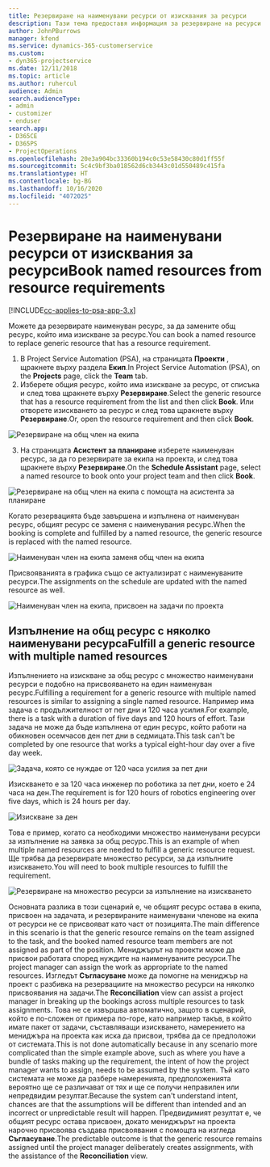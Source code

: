 ```yaml
---
title: Резервиране на наименувани ресурси от изисквания за ресурси
description: Тази тема предоставя информация за резервиране на ресурси за изискване за общ ресурс.
author: JohnPBurrows
manager: kfend
ms.service: dynamics-365-customerservice
ms.custom:
- dyn365-projectservice
ms.date: 12/11/2018
ms.topic: article
ms.author: ruhercul
audience: Admin
search.audienceType:
- admin
- customizer
- enduser
search.app:
- D365CE
- D365PS
- ProjectOperations
ms.openlocfilehash: 20e3a904bc33360b194c0c53e58430c80d1ff55f
ms.sourcegitcommit: 5c4c9bf3ba018562d6cb3443c01d550489c415fa
ms.translationtype: HT
ms.contentlocale: bg-BG
ms.lasthandoff: 10/16/2020
ms.locfileid: "4072025"
---
```

# <a name="book-named-resources-from-resource-requirements"></a><span data-ttu-id="19f70-103">Резервиране на наименувани ресурси от изисквания за ресурси</span><span class="sxs-lookup"><span data-stu-id="19f70-103">Book named resources from resource requirements</span></span>

[!INCLUDE[cc-applies-to-psa-app-3.x](../includes/cc-applies-to-psa-app-3x.md)]

<span data-ttu-id="19f70-104">Можете да резервирате наименуван ресурс, за да замените общ ресурс, който има изискване за ресурс.</span><span class="sxs-lookup"><span data-stu-id="19f70-104">You can book a named resource to replace generic resource that has a resource requirement.</span></span>

1. <span data-ttu-id="19f70-105">В Project Service Automation (PSA), на страницата **Проекти** , щракнете върху раздела **Екип**.</span><span class="sxs-lookup"><span data-stu-id="19f70-105">In Project Service Automation (PSA), on the **Projects** page, click the **Team** tab.</span></span>
2. <span data-ttu-id="19f70-106">Изберете общия ресурс, който има изискване за ресурс, от списъка и след това щракнете върху **Резервиране**.</span><span class="sxs-lookup"><span data-stu-id="19f70-106">Select the generic resource that has a resource requirement from the list and then click **Book**.</span></span> <span data-ttu-id="19f70-107">Или отворете изискването за ресурс и след това щракнете върху **Резервиране**.</span><span class="sxs-lookup"><span data-stu-id="19f70-107">Or, open the resource requirement and then click **Book**.</span></span>


![Резервиране на общ член на екипа](media/RM-how-to-14.png)


3. <span data-ttu-id="19f70-109">На страницата **Асистент за планиране** изберете наименуван ресурс, за да го резервирате за екипа на проекта, и след това щракнете върху **Резервиране**.</span><span class="sxs-lookup"><span data-stu-id="19f70-109">On the **Schedule Assistant** page, select a named resource to book onto your project team and then click **Book**.</span></span>

![Резервиране на общ член на екипа с помощта на асистента за планиране](media/RM-how-to-15.png)

<span data-ttu-id="19f70-111">Когато резервацията бъде завършена и изпълнена от наименуван ресурс, общият ресурс се заменя с наименувания ресурс.</span><span class="sxs-lookup"><span data-stu-id="19f70-111">When the booking is complete and fulfilled by a named resource, the generic resource is replaced with the named resource.</span></span>

![Наименуван член на екипа заменя общ член на екипа](media/RM-how-to-16.png)

<span data-ttu-id="19f70-113">Присвояванията в графика също се актуализират с наименуваните ресурси.</span><span class="sxs-lookup"><span data-stu-id="19f70-113">The assignments on the schedule are updated with the named resource as well.</span></span>

![Наименуван член на екипа, присвоен на задачи по проекта](media/RM-how-to-17.png)

## <a name="fulfill-a-generic-resource-with-multiple-named-resources"></a><span data-ttu-id="19f70-115">Изпълнение на общ ресурс с няколко наименувани ресурса</span><span class="sxs-lookup"><span data-stu-id="19f70-115">Fulfill a generic resource with multiple named resources</span></span>
<span data-ttu-id="19f70-116">Изпълнението на изискване за общ ресурс с множество наименувани ресурси е подобно на присвояването на един наименуван ресурс.</span><span class="sxs-lookup"><span data-stu-id="19f70-116">Fulfilling a requirement for a generic resource with multiple named resources is similar to assigning a single named resource.</span></span> <span data-ttu-id="19f70-117">Например има задача с продължителност от пет дни и 120 часа усилия.</span><span class="sxs-lookup"><span data-stu-id="19f70-117">For example, there is a task with a duration of five days and 120 hours of effort.</span></span> <span data-ttu-id="19f70-118">Тази задача не може да бъде изпълнена от един ресурс, който работи на обикновен осемчасов ден пет дни в седмицата.</span><span class="sxs-lookup"><span data-stu-id="19f70-118">This task can't be completed by one resource that works a typical eight-hour day over a five day week.</span></span> 

![Задача, която се нуждае от 120 часа усилия за пет дни](media/RM-how-to-21.png)

<span data-ttu-id="19f70-120">Изискването е за 120 часа инженер по роботика за пет дни, което е 24 часа на ден.</span><span class="sxs-lookup"><span data-stu-id="19f70-120">The requirement is for 120 hours of robotics engineering over five days, which is 24 hours per day.</span></span>

![Изискване за ден](media/RM-how-to-22.png)

<span data-ttu-id="19f70-122">Това е пример, когато са необходими множество наименувани ресурси за изпълнение на заявка за общ ресурс.</span><span class="sxs-lookup"><span data-stu-id="19f70-122">This is an example of when multiple named resources are needed to fulfill a generic resource request.</span></span> <span data-ttu-id="19f70-123">Ще трябва да резервирате множество ресурси, за да изпълните изискването.</span><span class="sxs-lookup"><span data-stu-id="19f70-123">You will need to book multiple resources to fulfill the requirement.</span></span>

![Резервиране на множество ресурси за изпълнение на изискването](media/RM-how-to-23.png)

<span data-ttu-id="19f70-125">Основната разлика в този сценарий е, че общият ресурс остава в екипа, присвоен на задачата, и резервираните наименувани членове на екипа от ресурси не се присвояват като част от позицията.</span><span class="sxs-lookup"><span data-stu-id="19f70-125">The main difference in this scenario is that the generic resource remains on the team assigned to the task, and the booked named resource team members are not assigned as part of the position.</span></span> <span data-ttu-id="19f70-126">Мениджърът на проекти може да присвои работата според нуждите на наименуваните ресурси.</span><span class="sxs-lookup"><span data-stu-id="19f70-126">The project manager can assign the work as appropriate to the named resources.</span></span> <span data-ttu-id="19f70-127">Изгледът **Съгласуване** може да помогне на мениджър на проект с разбивка на резервациите на множество ресурси на няколко присвоявания на задачи.</span><span class="sxs-lookup"><span data-stu-id="19f70-127">The **Reconciliation** view can assist a project manager in breaking up the bookings across multiple resources to task assignments.</span></span> <span data-ttu-id="19f70-128">Това не се извършва автоматично, защото в сценарий, който е по-сложен от примера по-горе, като например такъв, в който имате пакет от задачи, съставляващи изискването, намерението на мениджъра на проекта как иска да присвои, трябва да се предположи от системата.</span><span class="sxs-lookup"><span data-stu-id="19f70-128">This is not done automatically because in any scenario more complicated than the simple example above, such as where you have a bundle of tasks making up the requirement, the intent of how the project manager wants to assign, needs to be assumed by the system.</span></span> <span data-ttu-id="19f70-129">Тъй като системата не може да разбере намеренията, предположенията вероятно ще се различават от тях и ще се получи неправилен или непредвидим резултат.</span><span class="sxs-lookup"><span data-stu-id="19f70-129">Because the system can't understand intent, chances are that the assumptions will be different than intended and an incorrect or unpredictable result will happen.</span></span> <span data-ttu-id="19f70-130">Предвидимият резултат е, че общият ресурс остава присвоен, докато мениджърът на проекта нарочно присвоява създава присвоявания с помощта на изгледа **Съгласуване**.</span><span class="sxs-lookup"><span data-stu-id="19f70-130">The predictable outcome is that the generic resource remains assigned until the project manager deliberately creates assignments, with the assistance of the **Reconciliation** view.</span></span>


